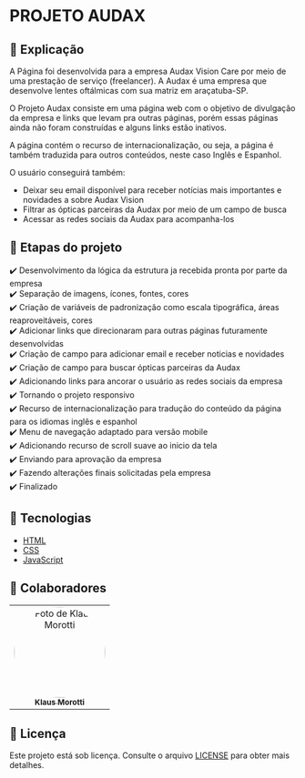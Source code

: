# PROJETO AUDAX

## 📄 Explicação

A Página foi desenvolvida para a empresa Audax Vision Care por meio de uma prestação de serviço (freelancer). A Audax é uma empresa que desenvolve lentes oftálmicas com sua matriz em araçatuba-SP.

O Projeto Audax consiste em uma página web com o objetivo de divulgação da empresa e links que levam pra outras páginas, porém essas páginas ainda não foram construídas e alguns links estão inativos.

A página contém o recurso de internacionalização, ou seja, a página é também traduzida para outros conteúdos, neste caso Inglês e Espanhol.

O usuário conseguirá também:
* Deixar seu email disponível para receber notícias mais importantes e novidades a sobre Audax Vision
* Filtrar as ópticas parceiras da Audax por meio de um campo de busca
* Acessar as redes sociais da Audax para acompanha-los

## 🎯 Etapas do projeto

✔️ Desenvolvimento da lógica da estrutura ja recebida pronta por parte da empresa </br>
✔️ Separação de imagens, ícones, fontes, cores </br>
✔️ Criação de variáveis de padronização como escala tipográfica, áreas reaproveitáveis, cores </br>
✔️ Adicionar links que direcionaram para outras páginas futuramente desenvolvidas </br>
✔️ Criação de campo para adicionar email e receber noticias e novidades </br>
✔️ Criação de campo para buscar ópticas parceiras da Audax </br>
✔️ Adicionando links para ancorar o usuário as redes sociais da empresa </br>
✔️ Tornando o projeto responsivo</br>
✔️ Recurso de internacionalização para tradução do conteúdo da página para os idiomas inglês e espanhol </br>
✔️ Menu de navegação adaptado para versão mobile </br>
✔️ Adicionando recurso de scroll suave ao inicio da tela </br>
✔️ Enviando para aprovação da empresa </br>
✔️ Fazendo alterações finais solicitadas pela empresa </br>
✔️ Finalizado

## 🚀 Tecnologias
* <a href="https://developer.mozilla.org/pt-BR/docs/Web/HTML" target="_blank">HTML</a>
* <a href="https://developer.mozilla.org/pt-BR/docs/Web/CSS" target="_blank">CSS</a>
* <a href="https://developer.mozilla.org/pt-BR/docs/Web/JavaScript" target="_blank">JavaScript</a>

## 🤝 Colaboradores

<table>
  <tr>
    <td align="center">
      <a href="#">
        <img src="https://avatars.githubusercontent.com/u/84789400?v=4" width="160px;" height="160px" style="border-radius:50%" alt="Foto de Klaus Morotti"/><br>
        <sub>
          <b>Klaus Morotti</b>
        </sub>
      </a>
    </td>
  </tr>
</table>

## 📝 Licença

Este projeto está sob licença. Consulte o arquivo <a href="https://github.com/klausmorotti/projeto-audax/blob/master/LICENSE">LICENSE</a> para obter mais detalhes.

